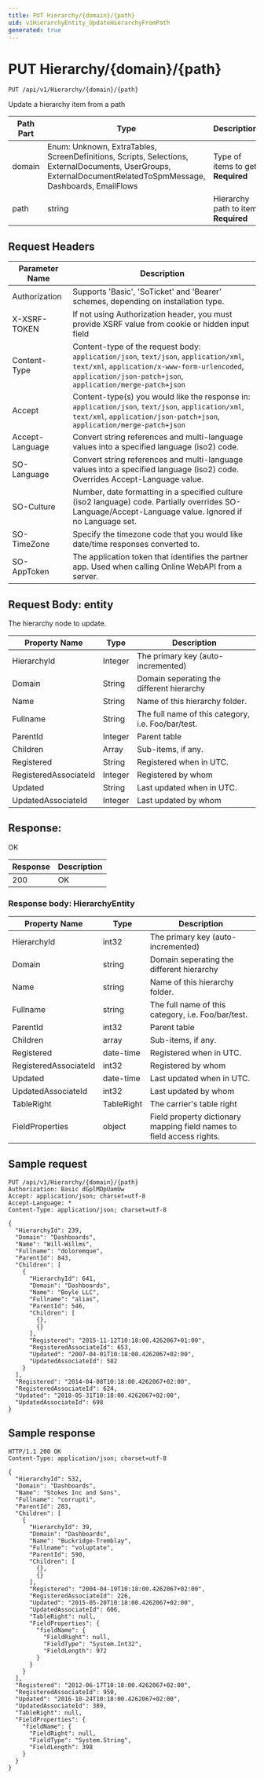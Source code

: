 ```yaml
---
title: PUT Hierarchy/{domain}/{path}
uid: v1HierarchyEntity_UpdateHierarchyFromPath
generated: true
---
```


# PUT Hierarchy/{domain}/{path}

```http
PUT /api/v1/Hierarchy/{domain}/{path}
```

Update a hierarchy item from a path






| Path Part | Type | Description |
|-----------|------|-------------|
| domain | Enum: Unknown, ExtraTables, ScreenDefinitions, Scripts, Selections, ExternalDocuments, UserGroups, ExternalDocumentRelatedToSpmMessage, Dashboards, EmailFlows | Type of items to get **Required** |
| path | string | Hierarchy path to item **Required** |



## Request Headers

| Parameter Name | Description |
|----------------|-------------|
| Authorization  | Supports 'Basic', 'SoTicket' and 'Bearer' schemes, depending on installation type. |
| X-XSRF-TOKEN   | If not using Authorization header, you must provide XSRF value from cookie or hidden input field |
| Content-Type | Content-type of the request body: `application/json`, `text/json`, `application/xml`, `text/xml`, `application/x-www-form-urlencoded`, `application/json-patch+json`, `application/merge-patch+json` |
| Accept         | Content-type(s) you would like the response in: `application/json`, `text/json`, `application/xml`, `text/xml`, `application/json-patch+json`, `application/merge-patch+json` |
| Accept-Language | Convert string references and multi-language values into a specified language (iso2) code. |
| SO-Language | Convert string references and multi-language values into a specified language (iso2) code. Overrides Accept-Language value. |
| SO-Culture | Number, date formatting in a specified culture (iso2 language) code. Partially overrides SO-Language/Accept-Language value. Ignored if no Language set. |
| SO-TimeZone | Specify the timezone code that you would like date/time responses converted to. |
| SO-AppToken | The application token that identifies the partner app. Used when calling Online WebAPI from a server. |

## Request Body: entity 

The hierarchy node to update. 

| Property Name | Type |  Description |
|----------------|------|--------------|
| HierarchyId | Integer | The primary key (auto-incremented) |
| Domain | String | Domain seperating the different hierarchy |
| Name | String | Name of this hierarchy folder. |
| Fullname | String | The full name of this category, i.e. Foo/bar/test. |
| ParentId | Integer | Parent table |
| Children | Array | Sub-items, if any. |
| Registered | String | Registered when  in UTC. |
| RegisteredAssociateId | Integer | Registered by whom |
| Updated | String | Last updated when  in UTC. |
| UpdatedAssociateId | Integer | Last updated by whom |

## Response:

OK

| Response | Description |
|----------------|-------------|
| 200 | OK |

### Response body: HierarchyEntity

| Property Name | Type |  Description |
|----------------|------|--------------|
| HierarchyId | int32 | The primary key (auto-incremented) |
| Domain | string | Domain seperating the different hierarchy |
| Name | string | Name of this hierarchy folder. |
| Fullname | string | The full name of this category, i.e. Foo/bar/test. |
| ParentId | int32 | Parent table |
| Children | array | Sub-items, if any. |
| Registered | date-time | Registered when  in UTC. |
| RegisteredAssociateId | int32 | Registered by whom |
| Updated | date-time | Last updated when  in UTC. |
| UpdatedAssociateId | int32 | Last updated by whom |
| TableRight | TableRight | The carrier's table right |
| FieldProperties | object | Field property dictionary mapping field names to field access rights. |

## Sample request

```http!
PUT /api/v1/Hierarchy/{domain}/{path}
Authorization: Basic dGplMDpUamUw
Accept: application/json; charset=utf-8
Accept-Language: *
Content-Type: application/json; charset=utf-8

{
  "HierarchyId": 239,
  "Domain": "Dashboards",
  "Name": "Will-Willms",
  "Fullname": "doloremque",
  "ParentId": 843,
  "Children": [
    {
      "HierarchyId": 641,
      "Domain": "Dashboards",
      "Name": "Boyle LLC",
      "Fullname": "alias",
      "ParentId": 546,
      "Children": [
        {},
        {}
      ],
      "Registered": "2015-11-12T10:18:00.4262067+01:00",
      "RegisteredAssociateId": 653,
      "Updated": "2007-04-01T10:18:00.4262067+02:00",
      "UpdatedAssociateId": 582
    }
  ],
  "Registered": "2014-04-08T10:18:00.4262067+02:00",
  "RegisteredAssociateId": 624,
  "Updated": "2018-05-31T10:18:00.4262067+02:00",
  "UpdatedAssociateId": 698
}
```

## Sample response

```http_
HTTP/1.1 200 OK
Content-Type: application/json; charset=utf-8

{
  "HierarchyId": 532,
  "Domain": "Dashboards",
  "Name": "Stokes Inc and Sons",
  "Fullname": "corrupti",
  "ParentId": 283,
  "Children": [
    {
      "HierarchyId": 39,
      "Domain": "Dashboards",
      "Name": "Buckridge-Tremblay",
      "Fullname": "voluptate",
      "ParentId": 590,
      "Children": [
        {},
        {}
      ],
      "Registered": "2004-04-19T10:18:00.4262067+02:00",
      "RegisteredAssociateId": 226,
      "Updated": "2015-05-20T10:18:00.4262067+02:00",
      "UpdatedAssociateId": 606,
      "TableRight": null,
      "FieldProperties": {
        "fieldName": {
          "FieldRight": null,
          "FieldType": "System.Int32",
          "FieldLength": 972
        }
      }
    }
  ],
  "Registered": "2012-06-17T10:18:00.4262067+02:00",
  "RegisteredAssociateId": 950,
  "Updated": "2016-10-24T10:18:00.4262067+02:00",
  "UpdatedAssociateId": 389,
  "TableRight": null,
  "FieldProperties": {
    "fieldName": {
      "FieldRight": null,
      "FieldType": "System.String",
      "FieldLength": 398
    }
  }
}
```